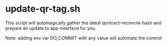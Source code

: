 # update-qr-tag.sh

This script will automagically gather the latest qontract-reconcile hash
and prepare an update to app-interface for you.

Note: adding env var DO_COMMIT with any value will automate the commit
